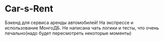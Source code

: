 # Car-s-Rent
Бэкенд для сервиса аренды автомобилей! На экспрессе и использование МонгоДБ.
Не написана чать логики и тесты, что очень печально(надо будет пересмотреть некоторые моменты)
